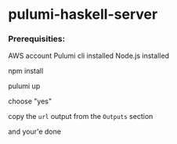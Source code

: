 # pulumi-haskell-server

### Prerequisities:
AWS account 
Pulumi cli installed
Node.js installed

npm install

pulumi up

choose "yes"

copy the `url` output from the `Outputs` section

and your'e done
